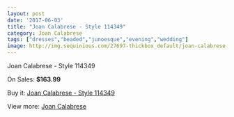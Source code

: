 ```yaml
---
layout: post
date: '2017-06-03'
title: "Joan Calabrese - Style 114349"
category: Joan Calabrese
tags: ["dresses","beaded","junoesque","evening","wedding"]
image: http://img.sequinious.com/27697-thickbox_default/joan-calabrese-style-114349.jpg
---
```

Joan Calabrese - Style 114349

On Sales: **$163.99**
<a href="https://www.sequinious.com/joan-calabrese/5599-joan-calabrese-style-114349.html"><amp-img layout="responsive" width="600" height="600" src="//img.sequinious.com/27697-thickbox_default/joan-calabrese-style-114349.jpg" alt="Joan Calabrese - Style 114349 0" /></a>
<a href="https://www.sequinious.com/joan-calabrese/5599-joan-calabrese-style-114349.html"><amp-img layout="responsive" width="600" height="600" src="//img.sequinious.com/27698-thickbox_default/joan-calabrese-style-114349.jpg" alt="Joan Calabrese - Style 114349 1" /></a>

Buy it: [Joan Calabrese - Style 114349](https://www.sequinious.com/joan-calabrese/5599-joan-calabrese-style-114349.html "Joan Calabrese - Style 114349")

View more: [Joan Calabrese](https://www.sequinious.com/51-joan-calabrese "Joan Calabrese")